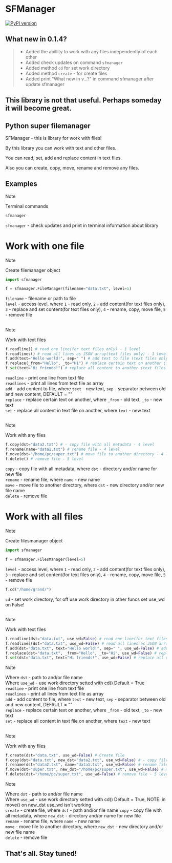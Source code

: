 # SFManager 

[![PyPI version](https://img.shields.io/pypi/v/sfmanager)](https://pypi.org/project/sfmanager/)

## What new in 0.1.4?
> - Added the abillity to work with any files independently of each other
> - Added check updates on command `sfmanager`
> - Added method `cd` for set work directory
> - Added method `create` - for create files
> - Added print "What new in v...?" in command sfmanager after update sfmanager

## This library is not that useful. Perhaps someday it will become great.

## Python super filemanager

SFManager - this is library for work with files!

By this library you can work with text and other files.

You can read, set, add and replace content in text files.

Also you can create, copy, move, rename and remove any files.

## Examples

> [!NOTE]
> Terminal commands
> ```sh
> sfmanager
> ```
> `sfmanager` - check updates and print in terminal information about library
# Work with one file
> [!NOTE]
> Create filemanager object
> ```python
> import sfmanager
> 
> f = sfmanager.FileManager(filename="data.txt", level=5)
> ```
> `filename` - filename or path to file \
> `level` - access level, where `1` - read only, `2` - add content(for text files only), `3` - replace and set content(for text files only), `4` - rename, copy, move file, `5` - remove file
##
> [!NOTE]
> Work with text files
> ```python
> f.readline() # read one line(for text files only) - 1 level
> f.readlines() # read all lines as JSON array(text files only) - 1 level
> f.add(text="Hello world!", sep=" ") # add text to file (text files only) - 2 level
> f.replace(_from="Hello", _to="Hi") # replace certain text on another (ftext files only) - 3 level
> f.set(text="Hi friends!") # replace all content to another (text files only) - 3 level
> ```
> `readline` - print one line from text file \
> `readlines` - print all lines from text file as array \
> `add` - add content to file, where `text` - new text, `sep` - separator between old and new content, DEFAULT = "" \
> `replace` - replace certain text on another, where `_from` - old text, `_to` - new text \
> `set` - replace all content in text file on another, where `text` - new text
##
> [!NOTE]
> Work with any files
> ```python
> f.copy(dst="data2.txt") # - copy file with all metadata - 4 level
> f.rename(name="data1.txt") # rename file - 4 level
> f.move(dst="/home/pc/super.txt") # move file to another directory - 4 level
> f.delete() # remove file - 5 level
> ```
> `copy` - copy file with all metadata, where `dst` - directory and/or name for new file \
> `rename` - rename file, where `name` - new name \
> `move` - move file to another directory, where `dst` - new directory and/or new file name \
> `delete` - remove file
# Work with all files
> [!NOTE]
> Create filesmanager object
> ```python
> import sfmanager
> 
> f = sfmanager.FilesManager(level=5)
> ```
> `level` - access level, where `1` - read only, `2` - add content(for text files only), `3` - replace and set content(for text files only), `4` - rename, copy, move file, `5` - remove file
> ```python
> f.cd("/home/grand/")
> ```
> `cd` - set work directory, for off use work directory in other funcs set use_wd on False!
##
> [!NOTE]
> Work with text files
> ```python
> f.readline(dst="data.txt", use_wd=False) # read one line(for text files only) - 1 level
> f.readlines(dst="data.txt", use_wd=False) # read all lines as JSON array(text files only) - 1 level
> f.add(dst="data.txt", text="Hello world!", sep=" ", use_wd=False) # add text to file (text files only) - 2 level
> f.replace(dst="data.txt", _from="Hello", _to="Hi", use_wd=False) # replace certain text on another (ftext files only) - 3 level
> f.set(dst="data.txt", text="Hi friends!", use_wd=False) # replace all content to another (text files only) - 3 level
> ```

> [!NOTE]
> Where `dst` - path to and/or file name \
> Where `use_wd` - use work directory setted with cd() Default = True \
> `readline` - print one line from text file \
> `readlines` - print all lines from text file as array \
> `add` - add content to file, where `text` - new text, `sep` - separator between old and new content, DEFAULT = "" \
> `replace` - replace certain text on another, where `_from` - old text, `_to` - new text \
> `set` - replace all content in text file on another, where `text` - new text
##
> [!NOTE]
> Work with any files
> ```python
> f.create(dst="data.txt", use_wd=False) # Create file
> f.copy(dst="data.txt", new_dst="data2.txt", use_wd=False) # - copy file with all metadata - 4 level
> f.rename(dst="data2.txt", name="data1.txt", use_wd=False) # rename file - 4 level
> f.move(dst="super.txt", new_dst="/home/pc/super.txt", use_wd=False) # move file to another directory - 4 level
> f.delete(dst="/home/pc/super.txt", use_wd=False) # remove file - 5 level
> ```

> [!NOTE]
> Where `dst` - path to and/or file name \
> Where `use_wd` - use work directory setted with cd() Default = True, NOTE: in move() on new_dst use_wd isn't working \
> `create` - create file, where `dst` - path and/or file name
> `copy` - copy file with all metadata, where `new_dst` - directory and/or name for new file \
> `rename` - rename file, where `name` - new name \
> `move` - move file to another directory, where `new_dst` - new directory and/or new file name \
> `delete` - remove file

## That's all. Stay tuned!